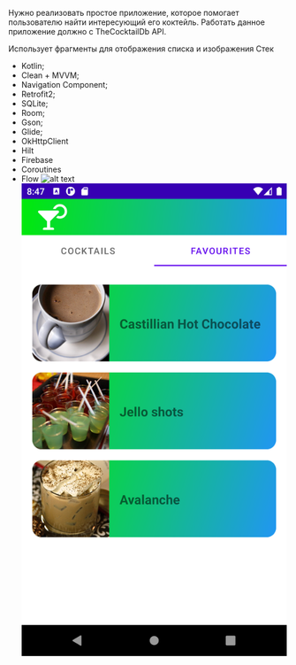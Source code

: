 Нужно реализовать простое приложение, которое помогает пользователю найти интересующий его коктейль. Работать данное приложение должно с TheCocktailDb API.

Использует фрагменты для отображения списка и изображения Стек


- Kotlin;
- Clean + MVVM;
- Navigation Component;
- Retrofit2;
- SQLite;
- Room;
- Gson;
- Glide;
- OkHttpClient
- Hilt
- Firebase
- Coroutines
- Flow
![alt text](https://github.com/[zoicvil]/[MasterCocktail]/blob/[image]/Screenshot_20220710_234730.png?raw=true)
![Screenshot](image/Screenshot_20220710_234730.png)
